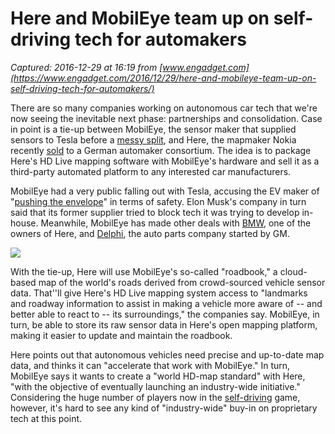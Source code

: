 # Here and MobilEye team up on self-driving tech for automakers

_Captured: 2016-12-29 at 16:19 from [www.engadget.com](https://www.engadget.com/2016/12/29/here-and-mobileye-team-up-on-self-driving-tech-for-automakers/)_

There are so many companies working on autonomous car tech that we're now seeing the inevitable next phase: partnerships and consolidation. Case in point is a tie-up between MobilEye, the sensor maker that supplied sensors to Tesla before a [messy split](https://www.engadget.com/2016/09/16/tesla-mobileye-response/), and Here, the mapmaker Nokia recently [sold](https://www.engadget.com/2015/08/03/nokia-here-maps-sale-bmw-mercedes-audi/) to a German automaker consortium. The idea is to package Here's HD Live mapping software with MobilEye's hardware and sell it as a third-party automated platform to any interested car manufacturers.

MobilEye had a very public falling out with Tesla, accusing the EV maker of "[pushing the envelope](https://www.engadget.com/2016/09/15/mobileye-bailed-on-tesla-over-autopilot-safety-concerns/)" in terms of safety. Elon Musk's company in turn said that its former supplier tried to block tech it was trying to develop in-house. Meanwhile, MobilEye has made other deals with [BMW](https://www.engadget.com/2016/07/01/bmw-intel-mobileye-autonomous-driving-partnership/), one of the owners of Here, and [Delphi](https://www.engadget.com/2016/07/01/bmw-intel-mobileye-autonomous-driving-partnership/), the auto parts company started by GM.

![](https://s.aolcdn.com/hss/storage/midas/e10fa5e230d02193903bc41e772660d0/204752652/here-mobileye-2016-12-29-03.jpg)

With the tie-up, Here will use MobilEye's so-called "roadbook," a cloud-based map of the world's roads derived from crowd-sourced vehicle sensor data. That''ll give Here's HD Live mapping system access to "landmarks and roadway information to assist in making a vehicle more aware of -- and better able to react to -- its surroundings," the companies say. MobilEye, in turn, be able to store its raw sensor data in Here's open mapping platform, making it easier to update and maintain the roadbook.

Here points out that autonomous vehicles need precise and up-to-date map data, and thinks it can "accelerate that work with MobilEye." In turn, MobilEye says it wants to create a "world HD-map standard" with Here, "with the objective of eventually launching an industry-wide initiative." Considering the huge number of players now in the [self-driving](https://www.engadget.com/tag/self-driving/) game, however, it's hard to see any kind of "industry-wide" buy-in on proprietary tech at this point.
